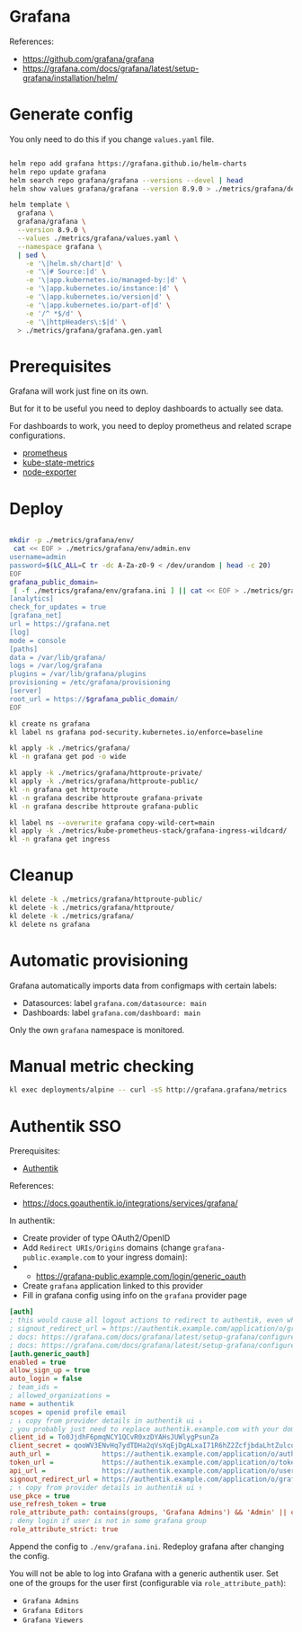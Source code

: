 

# Grafana

References:
- https://github.com/grafana/grafana
- https://grafana.com/docs/grafana/latest/setup-grafana/installation/helm/


# Generate config

You only need to do this if you change `values.yaml` file.

```bash

helm repo add grafana https://grafana.github.io/helm-charts
helm repo update grafana
helm search repo grafana/grafana --versions --devel | head
helm show values grafana/grafana --version 8.9.0 > ./metrics/grafana/default-values.yaml

helm template \
  grafana \
  grafana/grafana \
  --version 8.9.0 \
  --values ./metrics/grafana/values.yaml \
  --namespace grafana \
  | sed \
    -e '\|helm.sh/chart|d' \
    -e '\|# Source:|d' \
    -e '\|app.kubernetes.io/managed-by:|d' \
    -e '\|app.kubernetes.io/instance:|d' \
    -e '\|app.kubernetes.io/version|d' \
    -e '\|app.kubernetes.io/part-of|d' \
    -e '/^ *$/d' \
    -e '\|httpHeaders\:$|d' \
  > ./metrics/grafana/grafana.gen.yaml

```

# Prerequisites

Grafana will work just fine on its own.

But for it to be useful you need to deploy dashboards to actually see data.

For dashboards to work, you need to deploy
prometheus and related scrape configurations.

- [prometheus](../kube-prometheus-stack/readme.md)
- [kube-state-metrics](../kube-state-metrics/readme.md)
- [node-exporter](../node-exporter/readme.md)

# Deploy

```bash

mkdir -p ./metrics/grafana/env/
 cat << EOF > ./metrics/grafana/env/admin.env
username=admin
password=$(LC_ALL=C tr -dc A-Za-z0-9 < /dev/urandom | head -c 20)
EOF
grafana_public_domain=
 [ -f ./metrics/grafana/env/grafana.ini ] || cat << EOF > ./metrics/grafana/env/grafana.ini
[analytics]
check_for_updates = true
[grafana_net]
url = https://grafana.net
[log]
mode = console
[paths]
data = /var/lib/grafana/
logs = /var/log/grafana
plugins = /var/lib/grafana/plugins
provisioning = /etc/grafana/provisioning
[server]
root_url = https://$grafana_public_domain/
EOF

kl create ns grafana
kl label ns grafana pod-security.kubernetes.io/enforce=baseline

kl apply -k ./metrics/grafana/
kl -n grafana get pod -o wide

kl apply -k ./metrics/grafana/httproute-private/
kl apply -k ./metrics/grafana/httproute-public/
kl -n grafana get httproute
kl -n grafana describe httproute grafana-private
kl -n grafana describe httproute grafana-public

kl label ns --overwrite grafana copy-wild-cert=main
kl apply -k ./metrics/kube-prometheus-stack/grafana-ingress-wildcard/
kl -n grafana get ingress

```

# Cleanup

```bash
kl delete -k ./metrics/grafana/httproute-public/
kl delete -k ./metrics/grafana/httproute/
kl delete -k ./metrics/grafana/
kl delete ns grafana
```

# Automatic provisioning

Grafana automatically imports data from configmaps with certain labels:

- Datasources: label `grafana.com/datasource: main`
- Dashboards: label `grafana.com/dashboard: main`

Only the own `grafana` namespace is monitored.

# Manual metric checking

```bash
kl exec deployments/alpine -- curl -sS http://grafana.grafana/metrics
```

# Authentik SSO

Prerequisites:
- [Authentik](../../ingress/authentik/readme.md)

References:
- https://docs.goauthentik.io/integrations/services/grafana/

In authentik:

- Create provider of type OAuth2/OpenID
- Add `Redirect URIs/Origins` domains (change `grafana-public.example.com` to your ingress domain):
- - https://grafana-public.example.com/login/generic_oauth
- Create `grafana` application linked to this provider
- Fill in grafana config using info on the `grafana` provider page

```ini
[auth]
; this would cause all logout actions to redirect to authentik, even when using native auth
; signout_redirect_url = https://authentik.example.com/application/o/grafana/end-session/
; docs: https://grafana.com/docs/grafana/latest/setup-grafana/configure-grafana/#signout_redirect_url
; docs: https://grafana.com/docs/grafana/latest/setup-grafana/configure-security/configure-authentication/generic-oauth/#configuration-options
[auth.generic_oauth]
enabled = true
allow_sign_up = true
auto_login = false
; team_ids =
; allowed_organizations =
name = authentik
scopes = openid profile email
; ↓ copy from provider details in authentik ui ↓
; you probably just need to replace authentik.example.com with your domain
client_id = To0JjdhF6pmqNCY1QCvR0xzDYAHsJUWlygPsunZa
client_secret = qooWV3ENvHq7ydTDHa2qVsXqEjDgALxaI71R6hZ2ZcfjbdaLhtZulcqFQ9sZ7rhQMtHm6vjmrUYKP3DmPcDwMRIT2OOhesjdVptUMEu5E1FoCLk2TkXYjuEodImoUsSM
auth_url =             https://authentik.example.com/application/o/authorize/
token_url =            https://authentik.example.com/application/o/token/
api_url =              https://authentik.example.com/application/o/userinfo/
signout_redirect_url = https://authentik.example.com/application/o/grafana/end-session/
; ↑ copy from provider details in authentik ui ↑
use_pkce = true
use_refresh_token = true
role_attribute_path: contains(groups, 'Grafana Admins') && 'Admin' || contains(groups, 'Grafana Editors') && 'Editor' || contains(groups, 'Grafana Viewers') && 'Viewer'
; deny login if user is not in some grafana group
role_attribute_strict: true
```

Append the config to `./env/grafana.ini`.
Redeploy grafana after changing the config.

You will not be able to log into Grafana with a generic authentik user.
Set one of the groups for the user first (configurable via `role_attribute_path`):

- `Grafana Admins`
- `Grafana Editors`
- `Grafana Viewers`
